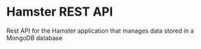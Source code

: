 # Hamster REST API

Rest API for the Hamster application that manages data stored in a MongoDB database
